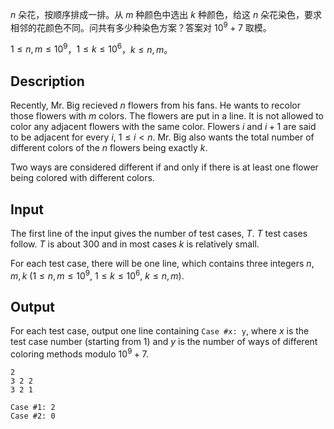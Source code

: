 $n$ 朵花，按顺序排成一排。从 $m$ 种颜色中选出 $k$ 种颜色，给这 $n$ 朵花染色，要求相邻的花颜色不同。问共有多少种染色方案？答案对 $10^9 + 7$ 取模。

$1\leq n,m\leq 10^9$，$1\leq k\leq 10^6$，$k\leq n,m$。

## Description

Recently, Mr. Big recieved $n$ flowers from his fans. He wants to recolor those flowers with $m$ colors. The flowers are put in a line. It is not allowed to color any adjacent flowers with the same color. Flowers $i$ and $i + 1$ are said to be adjacent for every $i$, $1\leq i < n$. Mr. Big also wants the total number of different colors of the $n$ flowers being exactly $k$.

Two ways are considered different if and only if there is at least one flower being colored
with different colors.

## Input

The first line of the input gives the number of test cases, $T$. $T$ test cases follow. $T$ is about $300$ and in most cases $k$ is relatively small.

For each test case, there will be one line, which contains three integers $n, m, k$ ($1 \leq n, m \leq 10^9$, $1 \leq k \leq 10^6$, $k \leq n, m$).

## Output

For each test case, output one line containing `Case #x: y`, where $x$ is the test case number (starting from $1$) and $y$ is the number of ways of different coloring methods modulo $10^9 + 7$.

```input1
2
3 2 2
3 2 1
```

```output1
Case #1: 2
Case #2: 0
```